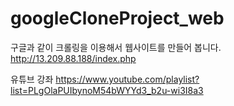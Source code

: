 # googleCloneProject_web
구글과 같이 크롤링을 이용해서 웹사이트를 만들어 봅니다.
http://13.209.88.188/index.php


유튜브 강좌
https://www.youtube.com/playlist?list=PLgOlaPUIbynoM54bWYYd3_b2u-wi3I8a3
